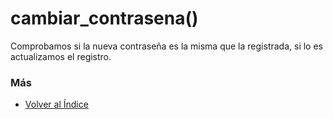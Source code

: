 # cambiar_contrasena()

Comprobamos si la nueva contraseña es la misma que la registrada, si lo es actualizamos el registro. 

### Más

  * [Volver al Índice](./index.md)
